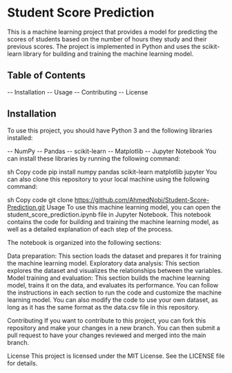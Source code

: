 # Student Score Prediction
This is a machine learning project that provides a model for predicting the scores of students based on the number of hours they study and their previous scores. The project is implemented in Python and uses the scikit-learn library for building and training the machine learning model.

## Table of Contents
-- Installation
-- Usage
-- Contributing
-- License

## Installation
To use this project, you should have Python 3 and the following libraries installed:

-- NumPy
-- Pandas
-- scikit-learn
-- Matplotlib
-- Jupyter Notebook
You can install these libraries by running the following command:

sh
Copy code
pip install numpy pandas scikit-learn matplotlib jupyter
You can also clone this repository to your local machine using the following command:

sh
Copy code
git clone https://github.com/AhmedNobi/Student-Score-Prediction.git
Usage
To use this machine learning model, you can open the student_score_prediction.ipynb file in Jupyter Notebook. This notebook contains the code for building and training the machine learning model, as well as a detailed explanation of each step of the process.

The notebook is organized into the following sections:

Data preparation: This section loads the dataset and prepares it for training the machine learning model.
Exploratory data analysis: This section explores the dataset and visualizes the relationships between the variables.
Model training and evaluation: This section builds the machine learning model, trains it on the data, and evaluates its performance.
You can follow the instructions in each section to run the code and customize the machine learning model. You can also modify the code to use your own dataset, as long as it has the same format as the data.csv file in this repository.

Contributing
If you want to contribute to this project, you can fork this repository and make your changes in a new branch. You can then submit a pull request to have your changes reviewed and merged into the main branch.

License
This project is licensed under the MIT License. See the LICENSE file for details.
